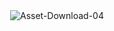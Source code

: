 
<center href="https://imgbb.com/"><img src="https://image.ibb.co/eP7MhA/Asset-Download-04.png" alt="Asset-Download-04" border="0"></center>

